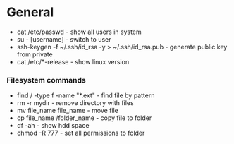 # General

* cat /etc/passwd - show all users in system
* su - [username] - switch to user
* ssh-keygen -f ~/.ssh/id_rsa -y > ~/.ssh/id_rsa.pub  - generate public key from private
* cat /etc/*-release - show linux version

### Filesystem commands
* find / -type f -name "*.ext" - find file by pattern
* rm -r mydir - remove directory with files
* mv file_name file_name - move file 
* cp file_name /folder_name - copy file to folder
* df -ah - show hdd space
* chmod -R 777 - set all permissions to folder
